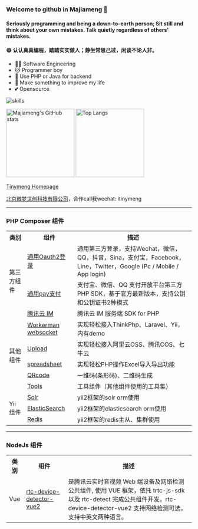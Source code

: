 ### Welcome to github in Majiameng 👋


#### Seriously programming and being a down-to-earth person; Sit still and think about your own mistakes. Talk quietly regardless of others' mistakes.
#### 😄 认认真真编程，踏踏实实做人；静坐常思己过，闲谈不论人非。

- 👩‍💻 Software Engineering
- 🐱 Programmer boy
- 📝 Use PHP or Java for backend
- 🌟 Make something to improve my life
- 💕 Opensource


![skills](https://skillicons.dev/icons?i=bash,cs,cloudflare,css,docker,dotnet,electron,express,git,github,html,js,linux,md,mongodb,nextjs,nodejs,ps,postgres,pr,prisma,py,raspberrypi,react,redis,regex,sass,stackoverflow,ts,visualstudio,vscode,vue,workers)

<img src="https://github-readme-stats-one-bice.vercel.app/api?username=majiameng&count_private=true&theme=calm&show_icons=true&include_all_commits=true&role=OWNER,ORGANIZATION_MEMBER,COLLABORATOR" alt="Majiameng's GitHub stats" height="185px" /> <img src="https://github-readme-stats-one-bice.vercel.app/api/top-langs/?username=majiameng&layout=compact&langs_count=8&theme=calm&role=OWNER,ORGANIZATION_MEMBER" alt="Top Langs" height="185px" />


[Tinymeng Homepage](http://majiameng.com)

[北京微梦世创科技有限公司](http://bjwmsc.com)，合作call我wechat: itinymeng

---

### PHP Composer 组件

<table>
<tr>
    <th>类别</th>
    <th>组件</th>  
    <th>描述</th>
</tr >
<tr >
    <td rowspan="3">第三方组件</td>
    <td><a href="https://github.com/majiameng/OAuth2">通用Oauth2登录</a></td>
    <td>通用第三方登录，支持Wechat，微信，QQ，抖音，Sina，支付宝，Facebook，Line，Twitter，Google (Pc / Mobile / App login)</td>
</tr>
<tr>
    <td><a href="https://github.com/majiameng/pay-sdk-php">通用pay支付</a></td>
    <td>支付宝、微信、QQ 支付开放平台第三方 PHP SDK，基于官方最新版本，支持公钥和公钥证书2种模式</td>
</tr>
<tr>
    <td><a href="https://github.com/majiameng/tencentyun-im-php-sdk">腾讯云 IM</a></td>
    <td>腾讯云 IM 服务端 SDK for PHP</td>
</tr>
<tr>
    <td rowspan="5">其他组件</td>
    <td ><a href="https://github.com/majiameng/worker-socket">Workerman websocket</a></td>
    <td>实现轻松接入ThinkPhp、Laravel、Yii，内有demo</td>
</tr>
<tr>
    <td ><a href="https://github.com/majiameng/uploads">Upload</a></td>
    <td >实现轻松接入阿里云OSS、腾讯COS、七牛云</td>
</tr>
<tr>
    <td ><a href="https://github.com/majiameng/spreadsheet-php">spreadsheet</a></td>
    <td >实现轻松PHP操作Excel导入导出功能</td>
</tr>
<tr>
    <td ><a href="https://github.com/majiameng/code">QRcode</a></td>
 <td >一维码(条形码)、二维码生成</td>
</tr>
<tr>
    <td ><a href="https://github.com/majiameng/tools">Tools</a></td>
 <td >工具组件（其他组件使用的工具集）</td>
</tr>
<tr>
    <td rowspan="3">Yii组件</td>
    <td ><a href="https://github.com/majiameng/yii2-solr">Solr</a></td>
    <td >yii2框架的solr orm使用</td>
</tr>
<tr>
    <td ><a href="https://github.com/majiameng/yii2-elasticsearch">ElasticSearch</a></td>
 <td >yii2框架的elasticsearch orm使用</td>
</tr>
<tr>
    <td ><a href="https://github.com/majiameng/yii-redis">Redis</a></td>
  <td >yii2框架的redis主从、集群使用</td>
</tr>
</table>

---

### NodeJs 组件

<table>
<tr>
    <th>类别</th>
    <th>组件</th>  
    <th>描述</th>
</tr >
<tr >
    <td rowspan="1">Vue</td>
    <td><a href="https://github.com/majiameng/rtc-device-detector-vue2">rtc-device-detector-vue2</a></td>
    <td> 是腾讯云实时音视频 Web 端设备及网络检测公共组件, 使用 VUE 框架，依托 trtc-js-sdk 以及 rtc-detect 完成公共组件开发。rtc-device-detector-vue2 支持网络检测可选，支持中英文两种语言。</td>
</tr>

